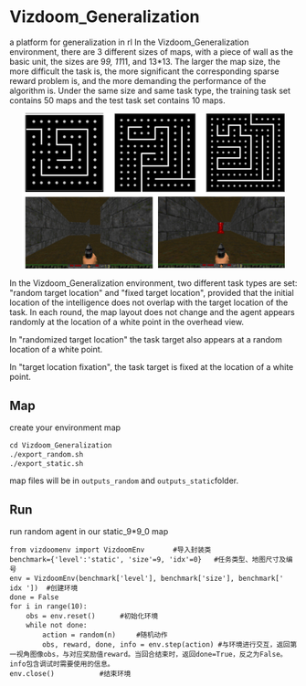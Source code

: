 # Vizdoom_Generalization

a platform for generalization in rl
In the Vizdoom_Generalization environment, there are 3 different sizes of maps, with a piece of wall as the basic unit, the sizes are 9*9, 11*11, and 13*13. The larger the map size, the more difficult the task is, the more significant the corresponding sparse reward problem is, and the more demanding the performance of the algorithm is. Under the same size and same task type, the training task set contains 50 maps and the test task set contains 10 maps.

<p align="center">
  <img width="460" src="https://github.com/clay-fang/Vizdoom_Generalization/blob/main/viz_g.png">
</p>

In the Vizdoom_Generalization environment, two different task types are set: "random target location" and "fixed target location", provided that the initial location of the intelligence does not overlap with the target location of the task.  In each round, the map layout does not change and the agent appears randomly at the location of a white point in the overhead view. 

In "randomized target location" the task target also appears at a random location of a white point. 

In "target location fixation", the task target is fixed at the location of a white point. 

## Map

create your environment map

```
cd Vizdoom_Generalization
./export_random.sh
./export_static.sh
```

 map files will be in `outputs_random`  and  `outputs_static`folder.

## Run

run random agent in our static_9*9_0 map

```train
from vizdoomenv import VizdoomEnv       #导入封装类   
benchmark={'level':'static', 'size'=9, 'idx'=0}   #任务类型、地图尺寸及编号
env = VizdoomEnv(benchmark['level'], benchmark['size'], benchmark[' idx '])  #创建环境
done = False
for i in range(10):
    obs = env.reset()      #初始化环境
    while not done:
        action = random(n)     #随机动作
        obs, reward, done, info = env.step(action) #与环境进行交互，返回第一视角图像obs，与对应奖励值reward。当回合结束时，返回done=True，反之为False。info包含调试时需要使用的信息。
env.close()           #结束环境
```
